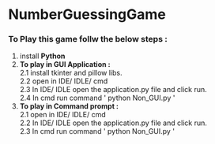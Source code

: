 # NumberGuessingGame

### To Play this game follw the below steps :
1. install <b>Python</b> <br>
2. <b>To play in GUI Application :  </b><br>
    2.1 install tkinter and pillow libs.<br>
    2.2 open in IDE/ IDLE/ cmd<br>
    2.3 In IDE/ IDLE open the application.py file and click run.<br>
    2.4 In cmd run command ' python Non_GUI.py '<br>
3. <b>To play in Command prompt :  </b><br>
    2.1 open in IDE/ IDLE/ cmd<br>
    2.2 In IDE/ IDLE open the application.py file and click run.<br>
    2.3 In cmd run command ' python Non_GUI.py '<br>
